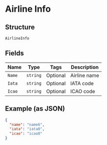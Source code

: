
# Airline Info

## Structure

`AirlineInfo`

## Fields

| Name | Type | Tags | Description |
|  --- | --- | --- | --- |
| `Name` | `string` | Optional | Airline name |
| `Iata` | `string` | Optional | IATA code |
| `Icao` | `string` | Optional | ICAO code |

## Example (as JSON)

```json
{
  "name": "name6",
  "iata": "iata0",
  "icao": "icao0"
}
```


